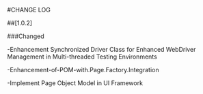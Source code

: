    #CHANGE LOG 
   
   ##[1.0.2]

   ###Changed
   
   -Enhancement Synchronized Driver Class for Enhanced WebDriver Management in Multi-threaded Testing Environments   

   -Enhancement-of-POM-with.Page.Factory.Integration
   
   -Implement Page Object Model in UI Framework
 
   [groupId]:org.inar

   [artifactId]:inar.web

   [version]: 1.0.1

